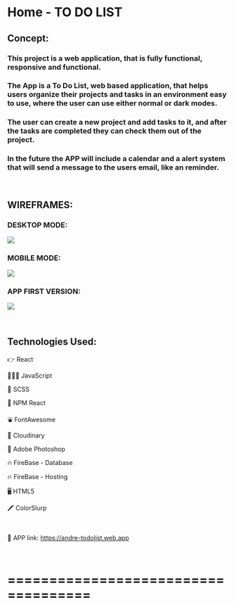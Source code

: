 # **Home - TO DO LIST**

## **Concept:**

### This project is a web application, that is fully functional, responsive and functional.
### The App is a To Do List, web based application, that helps users organize their projects and tasks in an environment easy to use, where the user can use either normal or dark modes. 
### The user can create a new project and add tasks to it, and after the tasks are completed they can check them out of the project.
### In the future the APP will include a calendar and a alert system that will send a message to the users email, like an reminder. 

<br />

## **WIREFRAMES:**

### **DESKTOP MODE:**

![](https://res.cloudinary.com/dqiighjqq/image/upload/v1596572316/wire1_do03dc.png)

### **MOBILE MODE:**

![](https://res.cloudinary.com/dqiighjqq/image/upload/v1596572513/wire2_zo8xte.png)

### **APP FIRST VERSION:**

![](https://res.cloudinary.com/dqiighjqq/image/upload/v1596572732/2du_final_szkvgb.png)


<br />

## **Technologies Used:**

👉 React

👨🏻‍💻 JavaScript

🎨 SCSS

🤟 NPM React

⛲️ FontAwesome

🌆 Cloudinary

📸 Adobe Photoshop

🔥 FireBase - Database

🔥 FireBase - Hosting

🖥 HTML5

🖍 ColorSlurp

<br />

🔗 APP link: https://andre-todolist.web.app






<br />






# **====================================**


